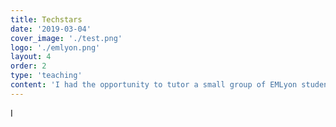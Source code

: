 ```yaml
---
title: Techstars
date: '2019-03-04'
cover_image: './test.png'
logo: './emlyon.png'
layout: 4
order: 2
type: 'teaching'
content: 'I had the opportunity to tutor a small group of EMLyon students during a trimester. This group was working on a class called "Processing with AI".'
---
```


I
